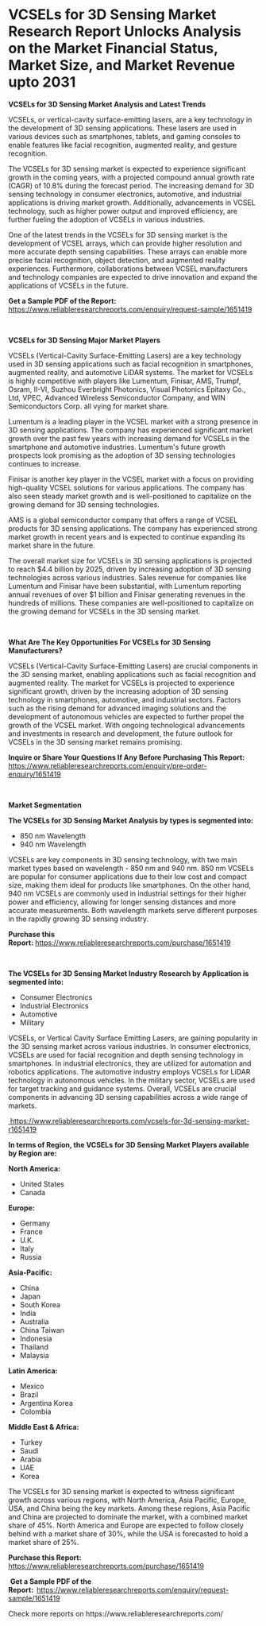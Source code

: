 <p><h1>VCSELs for 3D Sensing Market Research Report Unlocks Analysis on the Market Financial Status, Market Size, and Market Revenue upto 2031</h1></p><p><strong>VCSELs for 3D Sensing Market Analysis and Latest Trends</strong></p>
<p><p>VCSELs, or vertical-cavity surface-emitting lasers, are a key technology in the development of 3D sensing applications. These lasers are used in various devices such as smartphones, tablets, and gaming consoles to enable features like facial recognition, augmented reality, and gesture recognition.</p><p>The VCSELs for 3D sensing market is expected to experience significant growth in the coming years, with a projected compound annual growth rate (CAGR) of 10.8% during the forecast period. The increasing demand for 3D sensing technology in consumer electronics, automotive, and industrial applications is driving market growth. Additionally, advancements in VCSEL technology, such as higher power output and improved efficiency, are further fueling the adoption of VCSELs in various industries.</p><p>One of the latest trends in the VCSELs for 3D sensing market is the development of VCSEL arrays, which can provide higher resolution and more accurate depth sensing capabilities. These arrays can enable more precise facial recognition, object detection, and augmented reality experiences. Furthermore, collaborations between VCSEL manufacturers and technology companies are expected to drive innovation and expand the applications of VCSELs in the future.</p></p>
<p><strong>Get a Sample PDF of the Report:&nbsp;</strong> <a href="https://www.reliableresearchreports.com/enquiry/request-sample/1651419">https://www.reliableresearchreports.com/enquiry/request-sample/1651419</a></p>
<p>&nbsp;</p>
<p><strong>VCSELs for 3D Sensing Major Market Players</strong></p>
<p><p>VCSELs (Vertical-Cavity Surface-Emitting Lasers) are a key technology used in 3D sensing applications such as facial recognition in smartphones, augmented reality, and automotive LiDAR systems. The market for VCSELs is highly competitive with players like Lumentum, Finisar, AMS, Trumpf, Osram, II-VI, Suzhou Everbright Photonics, Visual Photonics Epitaxy Co., Ltd, VPEC, Advanced Wireless Semiconductor Company, and WIN Semiconductors Corp. all vying for market share.</p><p>Lumentum is a leading player in the VCSEL market with a strong presence in 3D sensing applications. The company has experienced significant market growth over the past few years with increasing demand for VCSELs in the smartphone and automotive industries. Lumentum's future growth prospects look promising as the adoption of 3D sensing technologies continues to increase.</p><p>Finisar is another key player in the VCSEL market with a focus on providing high-quality VCSEL solutions for various applications. The company has also seen steady market growth and is well-positioned to capitalize on the growing demand for 3D sensing technologies.</p><p>AMS is a global semiconductor company that offers a range of VCSEL products for 3D sensing applications. The company has experienced strong market growth in recent years and is expected to continue expanding its market share in the future.</p><p>The overall market size for VCSELs in 3D sensing applications is projected to reach $4.4 billion by 2025, driven by increasing adoption of 3D sensing technologies across various industries. Sales revenue for companies like Lumentum and Finisar have been substantial, with Lumentum reporting annual revenues of over $1 billion and Finisar generating revenues in the hundreds of millions. These companies are well-positioned to capitalize on the growing demand for VCSELs in the 3D sensing market.</p></p>
<p>&nbsp;</p>
<p><strong>What Are The Key Opportunities For VCSELs for 3D Sensing Manufacturers?</strong></p>
<p><p>VCSELs (Vertical-Cavity Surface-Emitting Lasers) are crucial components in the 3D sensing market, enabling applications such as facial recognition and augmented reality. The market for VCSELs is projected to experience significant growth, driven by the increasing adoption of 3D sensing technology in smartphones, automotive, and industrial sectors. Factors such as the rising demand for advanced imaging solutions and the development of autonomous vehicles are expected to further propel the growth of the VCSEL market. With ongoing technological advancements and investments in research and development, the future outlook for VCSELs in the 3D sensing market remains promising.</p></p>
<p><strong>Inquire or Share Your Questions If Any Before Purchasing This Report:</strong> <a href="https://www.reliableresearchreports.com/enquiry/pre-order-enquiry/1651419">https://www.reliableresearchreports.com/enquiry/pre-order-enquiry/1651419</a></p>
<p>&nbsp;</p>
<p><strong>Market Segmentation</strong></p>
<p><strong>The VCSELs for 3D Sensing Market Analysis by types is segmented into:</strong></p>
<p><ul><li>850 nm Wavelength</li><li>940 nm Wavelength</li></ul></p>
<p><p>VCSELs are key components in 3D sensing technology, with two main market types based on wavelength - 850 nm and 940 nm. 850 nm VCSELs are popular for consumer applications due to their low cost and compact size, making them ideal for products like smartphones. On the other hand, 940 nm VCSELs are commonly used in industrial settings for their higher power and efficiency, allowing for longer sensing distances and more accurate measurements. Both wavelength markets serve different purposes in the rapidly growing 3D sensing industry.</p></p>
<p><strong>Purchase this Report:&nbsp;</strong><a href="https://www.reliableresearchreports.com/purchase/1651419">https://www.reliableresearchreports.com/purchase/1651419</a></p>
<p>&nbsp;</p>
<p><strong>The VCSELs for 3D Sensing Market Industry Research by Application is segmented into:</strong></p>
<p><ul><li>Consumer Electronics</li><li>Industrial Electronics</li><li>Automotive</li><li>Military</li></ul></p>
<p><p>VCSELs, or Vertical Cavity Surface Emitting Lasers, are gaining popularity in the 3D sensing market across various industries. In consumer electronics, VCSELs are used for facial recognition and depth sensing technology in smartphones. In industrial electronics, they are utilized for automation and robotics applications. The automotive industry employs VCSELs for LiDAR technology in autonomous vehicles. In the military sector, VCSELs are used for target tracking and guidance systems. Overall, VCSELs are crucial components in advancing 3D sensing capabilities across a wide range of markets.</p></p>
<p><a href="https://www.reliableresearchreports.com/vcsels-for-3d-sensing-market-r1651419">&nbsp;https://www.reliableresearchreports.com/vcsels-for-3d-sensing-market-r1651419</a></p>
<p><strong>In terms of Region, the VCSELs for 3D Sensing Market Players available by Region are:</strong></p>
<p>
    <p> <strong> North America: </strong>
        <ul>
            <li>United States</li>
            <li>Canada</li>
        </ul>
        </p> 
    <p> <strong> Europe: </strong>
        <ul>
            <li>Germany</li>
            <li>France</li>
            <li>U.K.</li>
            <li>Italy</li>
            <li>Russia</li>
        </ul>
        </p> 
    <p> <strong> Asia-Pacific: </strong>
        <ul>
            <li>China</li>
            <li>Japan</li>
            <li>South Korea</li>
            <li>India</li>
            <li>Australia</li>
            <li>China Taiwan</li>
            <li>Indonesia</li>
            <li>Thailand</li>
            <li>Malaysia</li>
        </ul>
        </p> 
    <p> <strong> Latin America: </strong>
        <ul>
            <li>Mexico</li>
            <li>Brazil</li>
            <li>Argentina Korea</li>
            <li>Colombia</li>
        </ul>
        </p> 
    <p> <strong> Middle East & Africa: </strong>
        <ul>
            <li>Turkey</li>
            <li>Saudi</li>
            <li>Arabia</li>
            <li>UAE</li>
            <li>Korea</li>
        </ul>
    </p>
    </p>
<p><p>The VCSELs for 3D sensing market is expected to witness significant growth across various regions, with North America, Asia Pacific, Europe, USA, and China being the key markets. Among these regions, Asia Pacific and China are projected to dominate the market, with a combined market share of 45%. North America and Europe are expected to follow closely behind with a market share of 30%, while the USA is forecasted to hold a market share of 25%.</p></p>
<p><strong>Purchase this Report: </strong><a href="https://www.reliableresearchreports.com/purchase/1651419">https://www.reliableresearchreports.com/purchase/1651419</a></p>
<p>&nbsp;<strong>Get a Sample PDF of the Report:&nbsp;&nbsp;</strong><a href="https://www.reliableresearchreports.com/enquiry/request-sample/1651419">https://www.reliableresearchreports.com/enquiry/request-sample/1651419</a></p>
<p><strong></strong></p>
<p>Check more reports on https://www.reliableresearchreports.com/</p>